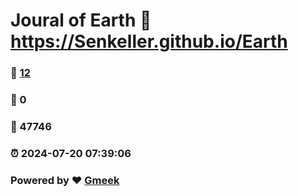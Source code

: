 # Joural of Earth :link: https://Senkeller.github.io/Earth 
### :page_facing_up: [12](https://Senkeller.github.io/Earth/tag.html) 
### :speech_balloon: 0 
### :hibiscus: 47746 
### :alarm_clock: 2024-07-20 07:39:06 
### Powered by :heart: [Gmeek](https://github.com/Meekdai/Gmeek)
